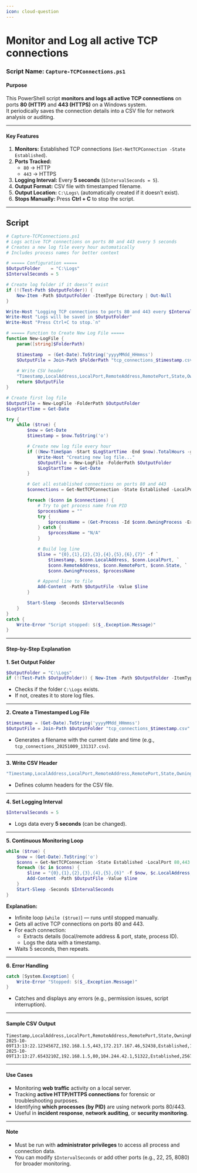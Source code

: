 ```yaml
---
icon: cloud-question
---
```


# Monitor and Log all active TCP connections

### **Script Name:** `Capture-TCPConnections.ps1`

#### **Purpose**

This PowerShell script **monitors and logs all active TCP connections** on ports **80 (HTTP)** and **443 (HTTPS)** on a Windows system.\
It periodically saves the connection details into a CSV file for network analysis or auditing.

***

#### **Key Features**

1. **Monitors:** Established TCP connections (`Get-NetTCPConnection -State Established`).
2. **Ports Tracked:**
   * `80` → HTTP
   * `443` → HTTPS
3. **Logging Interval:** Every **5 seconds** (`$IntervalSeconds = 5`).
4. **Output Format:** CSV file with timestamped filename.
5. **Output Location:** `C:\Logs\` (automatically created if it doesn’t exist).
6. **Stops Manually:** Press **Ctrl + C** to stop the script.



***

## Script

```powershell
# Capture-TCPConnections.ps1
# Logs active TCP connections on ports 80 and 443 every 5 seconds
# Creates a new log file every hour automatically
# Includes process names for better context

# ===== Configuration =====
$OutputFolder    = "C:\Logs"
$IntervalSeconds = 5

# Create log folder if it doesn’t exist
if (!(Test-Path $OutputFolder)) {
    New-Item -Path $OutputFolder -ItemType Directory | Out-Null
}

Write-Host "Logging TCP connections to ports 80 and 443 every $IntervalSeconds seconds."
Write-Host "Logs will be saved in $OutputFolder"
Write-Host "Press Ctrl+C to stop.`n"

# ===== Function to Create New Log File =====
function New-LogFile {
    param([string]$FolderPath)

    $timestamp  = (Get-Date).ToString('yyyyMMdd_HHmmss')
    $OutputFile = Join-Path $FolderPath "tcp_connections_$timestamp.csv"
    
    # Write CSV header
    "Timestamp,LocalAddress,LocalPort,RemoteAddress,RemotePort,State,OwningProcess,ProcessName" | Out-File -FilePath $OutputFile -Encoding utf8
    return $OutputFile
}

# Create first log file
$OutputFile = New-LogFile -FolderPath $OutputFolder
$LogStartTime = Get-Date

try {
    while ($true) {
        $now = Get-Date
        $timestamp = $now.ToString('o')

        # Create new log file every hour
        if ((New-TimeSpan -Start $LogStartTime -End $now).TotalHours -ge 1) {
            Write-Host "Creating new log file..."
            $OutputFile = New-LogFile -FolderPath $OutputFolder
            $LogStartTime = Get-Date
        }

        # Get all established connections on ports 80 and 443
        $connections = Get-NetTCPConnection -State Established -LocalPort 80,443 -ErrorAction SilentlyContinue

        foreach ($conn in $connections) {
            # Try to get process name from PID
            $processName = ""
            try {
                $processName = (Get-Process -Id $conn.OwningProcess -ErrorAction Stop).ProcessName
            } catch {
                $processName = "N/A"
            }

            # Build log line
            $line = "{0},{1},{2},{3},{4},{5},{6},{7}" -f `
                $timestamp, $conn.LocalAddress, $conn.LocalPort, `
                $conn.RemoteAddress, $conn.RemotePort, $conn.State, `
                $conn.OwningProcess, $processName

            # Append line to file
            Add-Content -Path $OutputFile -Value $line
        }

        Start-Sleep -Seconds $IntervalSeconds
    }
}
catch {
    Write-Error "Script stopped: $($_.Exception.Message)"
}

```

***

#### **Step-by-Step Explanation**

**1. Set Output Folder**

```powershell
$OutputFolder = "C:\Logs"
if (!(Test-Path $OutputFolder)) { New-Item -Path $OutputFolder -ItemType Directory | Out-Null }
```

* Checks if the folder `C:\Logs` exists.
* If not, creates it to store log files.

***

**2. Create a Timestamped Log File**

```powershell
$timestamp = (Get-Date).ToString('yyyyMMdd_HHmmss')
$OutputFile = Join-Path $OutputFolder "tcp_connections_$timestamp.csv"
```

* Generates a filename with the current date and time (e.g., `tcp_connections_20251009_131317.csv`).

***

**3. Write CSV Header**

```powershell
"Timestamp,LocalAddress,LocalPort,RemoteAddress,RemotePort,State,OwningProcess" | Out-File -FilePath $OutputFile -Encoding utf8
```

* Defines column headers for the CSV file.

***

**4. Set Logging Interval**

```powershell
$IntervalSeconds = 5
```

* Logs data every **5 seconds** (can be changed).

***

**5. Continuous Monitoring Loop**

```powershell
while ($true) {
    $now = (Get-Date).ToString('o')
    $conns = Get-NetTCPConnection -State Established -LocalPort 80,443 -ErrorAction SilentlyContinue
    foreach ($c in $conns) {
        $line = "{0},{1},{2},{3},{4},{5},{6}" -f $now, $c.LocalAddress, $c.LocalPort, $c.RemoteAddress, $c.RemotePort, $c.State, $c.OwningProcess
        Add-Content -Path $OutputFile -Value $line
    }
    Start-Sleep -Seconds $IntervalSeconds
}
```

**Explanation:**

* Infinite loop (`while ($true)`) — runs until stopped manually.
* Gets all active TCP connections on ports 80 and 443.
* For each connection:
  * Extracts details (local/remote address & port, state, process ID).
  * Logs the data with a timestamp.
* Waits 5 seconds, then repeats.

***

**6. Error Handling**

```powershell
catch [System.Exception] {
    Write-Error "Stopped: $($_.Exception.Message)"
}
```

* Catches and displays any errors (e.g., permission issues, script interruption).

***

#### **Sample CSV Output**

```
Timestamp,LocalAddress,LocalPort,RemoteAddress,RemotePort,State,OwningProcess
2025-10-09T13:13:22.1234567Z,192.168.1.5,443,172.217.167.46,52438,Established,1234
2025-10-09T13:13:27.6543210Z,192.168.1.5,80,104.244.42.1,51322,Established,2567
```

***

#### **Use Cases**

* Monitoring **web traffic** activity on a local server.
* Tracking **active HTTP/HTTPS connections** for forensic or troubleshooting purposes.
* Identifying **which processes (by PID)** are using network ports 80/443.
* Useful in **incident response**, **network auditing**, or **security monitoring**.

***

#### **Note**

* Must be run with **administrator privileges** to access all process and connection data.
* You can modify `$IntervalSeconds` or add other ports (e.g., 22, 25, 8080) for broader monitoring.
